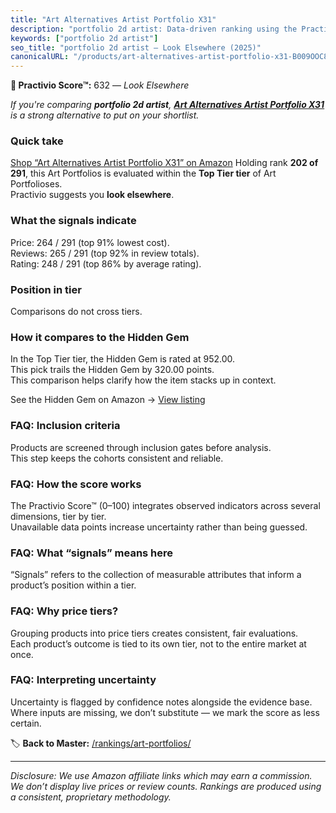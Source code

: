 ```yaml
---
title: "Art Alternatives Artist Portfolio X31"
description: "portfolio 2d artist: Data-driven ranking using the Practivio Score™. Positioned by quality, value, demand, findability, momentum."
keywords: ["portfolio 2d artist"]
seo_title: "portfolio 2d artist — Look Elsewhere (2025)"
canonicalURL: "/products/art-alternatives-artist-portfolio-x31-B009OOC8U8/"
---
```


**🚫 Practivio Score™:** 632 — _Look Elsewhere_


*If you're comparing **portfolio 2d artist**, **[Art Alternatives Artist Portfolio X31](https://www.amazon.com/dp/B009OOC8U8?tag=practivio-20)** is a strong alternative to put on your shortlist.*
### Quick take
[Shop “Art Alternatives Artist Portfolio X31” on Amazon](https://www.amazon.com/dp/B009OOC8U8?tag=practivio-20)
Holding rank **202 of 291**, this Art Portfolios is evaluated within the **Top Tier tier** of Art Portfolioses.  
Practivio suggests you **look elsewhere**.

### What the signals indicate
Price: 264 / 291 (top 91% lowest cost).  
Reviews: 265 / 291 (top 92% in review totals).  
Rating: 248 / 291 (top 86% by average rating).  

### Position in tier
Comparisons do not cross tiers.

### How it compares to the Hidden Gem
In the Top Tier tier, the Hidden Gem is rated at 952.00.  
This pick trails the Hidden Gem by 320.00 points.  
This comparison helps clarify how the item stacks up in context.  

See the Hidden Gem on Amazon → [View listing](https://www.amazon.com/dp/B08T1J4X85?tag=practivio-20)

### FAQ: Inclusion criteria
Products are screened through inclusion gates before analysis.  
This step keeps the cohorts consistent and reliable.

### FAQ: How the score works
The Practivio Score™ (0–100) integrates observed indicators across several dimensions, tier by tier.  
Unavailable data points increase uncertainty rather than being guessed.

### FAQ: What “signals” means here
“Signals” refers to the collection of measurable attributes that inform a product’s position within a tier.

### FAQ: Why price tiers?
Grouping products into price tiers creates consistent, fair evaluations.  
Each product’s outcome is tied to its own tier, not to the entire market at once.

### FAQ: Interpreting uncertainty
Uncertainty is flagged by confidence notes alongside the evidence base.  
Where inputs are missing, we don’t substitute — we mark the score as less certain.


🏷️ **Back to Master:** [/rankings/art-portfolios/](/rankings/art-portfolios/)

---
_Disclosure: We use Amazon affiliate links which may earn a commission. We don’t display live prices or review counts. Rankings are produced using a consistent, proprietary methodology._
